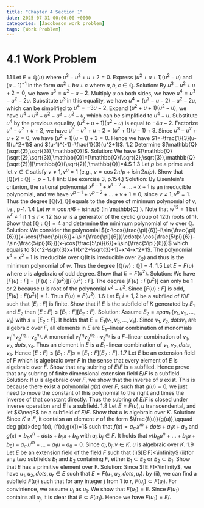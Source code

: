 ```yaml
---
title: "Chapter 4 Section 1"
date: 2025-07-31 00:00:00 +0000
categories: [Jacoboson work problem]
tags: [Work Problem]
---
```


# 4.1 Work Problem

1.1 Let $E=\mathbb{Q}(u)$ where $u^3-u^2+u+2=0$. Express $(u^2+u+1)(u^2-u)$ and $(u-1)^{-1}$ in the form $au^2+bu+c$ where $a,b,c\in\mathbb{Q}$.
Solution: By $u^3-u^2+u+2=0$, we have
 $u^3=u^2-u-2$.
Multiply $u$ on both sides, we have
$u^4=u^3-u^2-2u$.
Substitute $u^3$ in this equality, we have
$u^4=(u^2-u-2)-u^2-2u$, which can be simplified to
$u^4=-3u-2$.
Expand $(u^2+u+1)(u^2-u)$, we have
$u^4+u^3+u^2-u^3-u^2-u$, which can be simplified to
$u^4-u$.
Substitute $u^4$ by the previous equality, $(u^2+u+1)(u^2-u)$ is equal to 
$-4u-2$.
Factorize  $u^3-u^2+u+2$, we have 
 $u^3-u^2+u+2=(u^2+1)(u-1)+3$. 
Since $u^3-u^2+u+2=0$, we have
  $(u^2+1)(u-1)+3=0$.
Hence we have
  $1=-\frac{1}{3}(u-1)(u^2+1)$
and
  $(u-1)^{-1}=\frac{1}{3}(u^2+1)$.
1.2 Determine $[\mathbb{Q}(\sqrt{2},\sqrt{3}),\mathbb{Q}]$.
Solution: We have 
  $[\mathbb{Q}(\sqrt{2},\sqrt{3}),\mathbb{Q}]=[\mathbb{Q}(\sqrt{2},\sqrt{3}),\mathbb{Q}(\sqrt{2})][\mathbb{Q}(\sqrt{2}),\mathbb{Q}]=4.$
1.3 Let $p$ be a prime and let $v\in\mathbb{C}$ satisfy $v\neq1,v^p=1$ (e.g., $v=\cos {2\pi}/p+i\sin{2\pi}/p$). Show that $[\mathbb{Q}(v):\mathbb{Q}]=p-1.$ (Hint: Use exercise 3, p.154.)
Solution: By Eisentein's criterion, the rational polynomial $x^{p-1}+x^{p-2}+\dots+x+1$ is an irreducible polynomial, and we have $v^{p-1}+v^{p-2}+\dots+v+1=0$, since $v\neq 1,v^p=1$.
Thus the degree $[\mathbb{Q}(v),\mathbb{Q}]$ equals to the degree of minimum polynomial of v, i.e., p-1.
1.4 Let $w=\cos{\pi/6}+i\sin{\pi/6}$ (in \mathbb{C} ). Note that $w^{12}=1$ but $w^r\neq1$ if $1\leq r<12$ (so $w$ is a generator of the cyclic group of 12th roots of 1). Show that $[\mathbb{Q}:\mathbb{Q}]=4$ and determine the minimum polynomial of $w$ over $\mathbb{Q}$.
Solution: We consider the polynomial
  $(x-\cos{\frac{\pi}{6}}-i\sin{\frac{\pi}{6}})(x-\cos{\frac{\pi}{6}}+i\sin{\frac{\pi}{6}})\cdot(x-\cos{\frac{5\pi}{6}}-i\sin{\frac{5\pi}{6}})(x-\cos{\frac{5\pi}{6}}+i\sin{\frac{5\pi}{6}})$ which equals to
$(x^2-\sqrt{3}x+1)(x^2+\sqrt{3}+1)=x^4-x^2+1$.
The polynomial $x^4-x^2+1$ is irreducible over $\mathbb{Q}$(It is irreducible over $\mathbb{Z}_2$) and thus is the minimum polynomial of $w$. Thus the degree $[\mathbb{Q}(w):\mathbb{Q}]=4$.
1.5 Let $E=F(u)$ where $u$ is algebraic of odd degree. Show that $E=F(u^2).$
Solution: We have 
  $[F(u):F]=[F(u):F(u^2)][F(u^2):F].$
The degree $[F(u):F(u^2)]$ can only be 1 or 2 because $u$ is root of the polynomial $x^2-u^2$. Since $[F(u):F]$ is odd,$[F(u):F(u^2)]=1$. Thus $F(u)=F(u^2)$.
1.6 Let $E_i,i=1,2$ be a subfiled of $K/F$ such that $[E_i:F]$ is finite. Show that if $E$ is the subfield of $K$ generated by $E_1$ and $E_2$ then $[E:F]\leq[E_1:F][E_2:F]$. 
Solution: Assume $E_2=span_F\{v_1,v_2,\dots,v_s\}$ with $s=[E_2:F]$. It holds that 
  $E=E_1(v_1,v_2,\dots,v_s)$.
Since $v_1,v_2,dots v_s$ are algebraic over $F$, all elements in $E$ are $E_1-$linear combination of monomials $v_1^{n_1}v_2^{n_2}\cdots v_s^{n_s}$. A monomial $v_1^{n_1}v_2^{n_2}\cdots v_s^{n_s}$ is a $F-$linear combination of $v_1,v_2,dots,v_s$. Thus an element in $E$ is a $E_1-$linear combination of $v_1,v_2,dots,v_s$. Hence
    $[E:F]\leq[E_1:F]s=[E_1:F][E_2:F]$.
1.7 Let $E$ be an extension field of F which is algebraic over $F$ in the sense that every element of $E$ is algebraic over $F$. Show that any subring of $E/F$ is a subfiled. Hence prove that any subring of finite dimensional extension field $E/F$ is a subfield.
Solution: If $u$ is algebraic over $F$, we show that the inverse of $u$ exist. This is because there exist a polynomial $g(x)$ over $F$, such that $g(u)=0$, we just need to move the constant of this polynomial to the right and times the inverse of that constant directly. Thus the subring of $E/F$ is closed under inverse operation and $E$ is a subfield.
1.8 Let $E=F(u),u$ transcendental, and let $K\neqF$ be a subfield of $E/F$. Show that $u$ is algebraic over $K$.
Solution: Since $K\neq F$, it contaisn an element $v$ of the form 
  $\frac{f(u)}{g(u)},\qquad deg g(x)>deg f(x), (f(x),g(x))=1$
such that $f(x)=a_mx^m+dots+a_1x+a_0$ and $g(x)=b_nx^n+dots+b_1x+b_0$ with $a_i,b_j\in F$. It holds that 
  $v(b_nu^n+\dots+b_1u+b_0)-a_mu^m-\dots-a_1u-a_0=0.$
Since $a_i,b_j,v\in K$, $u$ is algebraic over $K$.
1.9 Let $E$ be an extension field of the field $F$ such that 
  (i)$[E:F]<\infinity$
  (ii)for any two subfields $E_1$ and $E_2$ containing $F$, either $E_1\subset E_2$ or $E_2\subset E_1$.
  Show that $E$ has a primitive element over F.
Solution: Since $[E:F]<\infinity$, we have $u_1,u_2,dots,u_r\in E$ such that
  $E=F(u_1,u_2,dots,u_r).$
  by (ii), we can find a subfield $F(u_i)$ such that for any integer $j$ from 1 to $r$, $F(u_j)\subset F(u_i)$. For convinience, we assume $u_i$ as $u_1$. We show that $F(u_1)=E$. Since $F(u_1)$ contains all $u_j$, it is clear that $E\subset F(u_1)$. Hence we have $F(u_1)=E$/.
